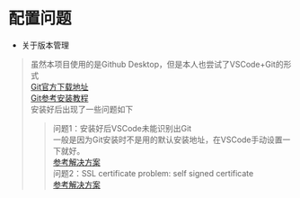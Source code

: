 # 配置问题

- 关于版本管理  

> 虽然本项目使用的是Github Desktop，但是本人也尝试了VSCode+Git的形式  
> [Git官方下载地址](https://gitforwindows.org/)  
> [Git参考安装教程](https://blog.csdn.net/mukes/article/details/115693833?ops_request_misc=%257B%2522request%255Fid%2522%253A%2522165556113916782425112866%2522%252C%2522scm%2522%253A%252220140713.130102334..%2522%257D&request_id=165556113916782425112866&biz_id=0&utm_medium=distribute.pc_search_result.none-task-blog-2~all~top_positive~default-1-115693833-null-null.142^v17^pc_search_result_control_group,157^v15^new_3&utm_term=git%E5%AE%89%E8%A3%85%E6%95%99%E7%A8%8B&spm=1018.2226.3001.4187)  
> 安装好后出现了一些问题如下  
> > 问题1：安装好后VSCode未能识别出Git  
> > 一般是因为Git安装时不是用的默认安装地址，在VSCode手动设置一下就好。  
> > [参考解决方案](https://www.php.cn/tool/vscode/450789.html#:~:text=vscode%E6%97%A0%E6%B3%95,scode%E5%8D%B3%E5%8F%AF%E3%80%82)  
> > 问题2：SSL certificate problem: self signed certificate  
> > [参考解决方案](https://blog.csdn.net/Xieyp040/article/details/80233436)
